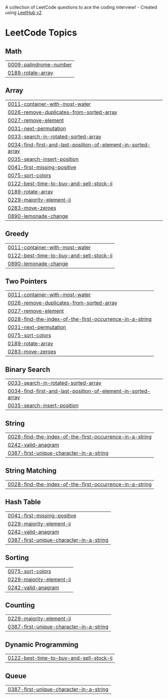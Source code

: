A collection of LeetCode questions to ace the coding interview! - Created using [LeetHub v2](https://github.com/arunbhardwaj/LeetHub-2.0)
<!---LeetCode Topics Start-->
# LeetCode Topics
## Math
|  |
| ------- |
| [0009-palindrome-number](https://github.com/Kpilsaini12/DSA-Leetcode/tree/master/0009-palindrome-number) |
| [0189-rotate-array](https://github.com/Kpilsaini12/DSA-Leetcode/tree/master/0189-rotate-array) |
## Array
|  |
| ------- |
| [0011-container-with-most-water](https://github.com/Kpilsaini12/DSA-Leetcode/tree/master/0011-container-with-most-water) |
| [0026-remove-duplicates-from-sorted-array](https://github.com/Kpilsaini12/DSA-Leetcode/tree/master/0026-remove-duplicates-from-sorted-array) |
| [0027-remove-element](https://github.com/Kpilsaini12/DSA-Leetcode/tree/master/0027-remove-element) |
| [0031-next-permutation](https://github.com/Kpilsaini12/DSA-Leetcode/tree/master/0031-next-permutation) |
| [0033-search-in-rotated-sorted-array](https://github.com/Kpilsaini12/DSA-Leetcode/tree/master/0033-search-in-rotated-sorted-array) |
| [0034-find-first-and-last-position-of-element-in-sorted-array](https://github.com/Kpilsaini12/DSA-Leetcode/tree/master/0034-find-first-and-last-position-of-element-in-sorted-array) |
| [0035-search-insert-position](https://github.com/Kpilsaini12/DSA-Leetcode/tree/master/0035-search-insert-position) |
| [0041-first-missing-positive](https://github.com/Kpilsaini12/DSA-Leetcode/tree/master/0041-first-missing-positive) |
| [0075-sort-colors](https://github.com/Kpilsaini12/DSA-Leetcode/tree/master/0075-sort-colors) |
| [0122-best-time-to-buy-and-sell-stock-ii](https://github.com/Kpilsaini12/DSA-Leetcode/tree/master/0122-best-time-to-buy-and-sell-stock-ii) |
| [0189-rotate-array](https://github.com/Kpilsaini12/DSA-Leetcode/tree/master/0189-rotate-array) |
| [0229-majority-element-ii](https://github.com/Kpilsaini12/DSA-Leetcode/tree/master/0229-majority-element-ii) |
| [0283-move-zeroes](https://github.com/Kpilsaini12/DSA-Leetcode/tree/master/0283-move-zeroes) |
| [0890-lemonade-change](https://github.com/Kpilsaini12/DSA-Leetcode/tree/master/0890-lemonade-change) |
## Greedy
|  |
| ------- |
| [0011-container-with-most-water](https://github.com/Kpilsaini12/DSA-Leetcode/tree/master/0011-container-with-most-water) |
| [0122-best-time-to-buy-and-sell-stock-ii](https://github.com/Kpilsaini12/DSA-Leetcode/tree/master/0122-best-time-to-buy-and-sell-stock-ii) |
| [0890-lemonade-change](https://github.com/Kpilsaini12/DSA-Leetcode/tree/master/0890-lemonade-change) |
## Two Pointers
|  |
| ------- |
| [0011-container-with-most-water](https://github.com/Kpilsaini12/DSA-Leetcode/tree/master/0011-container-with-most-water) |
| [0026-remove-duplicates-from-sorted-array](https://github.com/Kpilsaini12/DSA-Leetcode/tree/master/0026-remove-duplicates-from-sorted-array) |
| [0027-remove-element](https://github.com/Kpilsaini12/DSA-Leetcode/tree/master/0027-remove-element) |
| [0028-find-the-index-of-the-first-occurrence-in-a-string](https://github.com/Kpilsaini12/DSA-Leetcode/tree/master/0028-find-the-index-of-the-first-occurrence-in-a-string) |
| [0031-next-permutation](https://github.com/Kpilsaini12/DSA-Leetcode/tree/master/0031-next-permutation) |
| [0075-sort-colors](https://github.com/Kpilsaini12/DSA-Leetcode/tree/master/0075-sort-colors) |
| [0189-rotate-array](https://github.com/Kpilsaini12/DSA-Leetcode/tree/master/0189-rotate-array) |
| [0283-move-zeroes](https://github.com/Kpilsaini12/DSA-Leetcode/tree/master/0283-move-zeroes) |
## Binary Search
|  |
| ------- |
| [0033-search-in-rotated-sorted-array](https://github.com/Kpilsaini12/DSA-Leetcode/tree/master/0033-search-in-rotated-sorted-array) |
| [0034-find-first-and-last-position-of-element-in-sorted-array](https://github.com/Kpilsaini12/DSA-Leetcode/tree/master/0034-find-first-and-last-position-of-element-in-sorted-array) |
| [0035-search-insert-position](https://github.com/Kpilsaini12/DSA-Leetcode/tree/master/0035-search-insert-position) |
## String
|  |
| ------- |
| [0028-find-the-index-of-the-first-occurrence-in-a-string](https://github.com/Kpilsaini12/DSA-Leetcode/tree/master/0028-find-the-index-of-the-first-occurrence-in-a-string) |
| [0242-valid-anagram](https://github.com/Kpilsaini12/DSA-Leetcode/tree/master/0242-valid-anagram) |
| [0387-first-unique-character-in-a-string](https://github.com/Kpilsaini12/DSA-Leetcode/tree/master/0387-first-unique-character-in-a-string) |
## String Matching
|  |
| ------- |
| [0028-find-the-index-of-the-first-occurrence-in-a-string](https://github.com/Kpilsaini12/DSA-Leetcode/tree/master/0028-find-the-index-of-the-first-occurrence-in-a-string) |
## Hash Table
|  |
| ------- |
| [0041-first-missing-positive](https://github.com/Kpilsaini12/DSA-Leetcode/tree/master/0041-first-missing-positive) |
| [0229-majority-element-ii](https://github.com/Kpilsaini12/DSA-Leetcode/tree/master/0229-majority-element-ii) |
| [0242-valid-anagram](https://github.com/Kpilsaini12/DSA-Leetcode/tree/master/0242-valid-anagram) |
| [0387-first-unique-character-in-a-string](https://github.com/Kpilsaini12/DSA-Leetcode/tree/master/0387-first-unique-character-in-a-string) |
## Sorting
|  |
| ------- |
| [0075-sort-colors](https://github.com/Kpilsaini12/DSA-Leetcode/tree/master/0075-sort-colors) |
| [0229-majority-element-ii](https://github.com/Kpilsaini12/DSA-Leetcode/tree/master/0229-majority-element-ii) |
| [0242-valid-anagram](https://github.com/Kpilsaini12/DSA-Leetcode/tree/master/0242-valid-anagram) |
## Counting
|  |
| ------- |
| [0229-majority-element-ii](https://github.com/Kpilsaini12/DSA-Leetcode/tree/master/0229-majority-element-ii) |
| [0387-first-unique-character-in-a-string](https://github.com/Kpilsaini12/DSA-Leetcode/tree/master/0387-first-unique-character-in-a-string) |
## Dynamic Programming
|  |
| ------- |
| [0122-best-time-to-buy-and-sell-stock-ii](https://github.com/Kpilsaini12/DSA-Leetcode/tree/master/0122-best-time-to-buy-and-sell-stock-ii) |
## Queue
|  |
| ------- |
| [0387-first-unique-character-in-a-string](https://github.com/Kpilsaini12/DSA-Leetcode/tree/master/0387-first-unique-character-in-a-string) |
<!---LeetCode Topics End-->